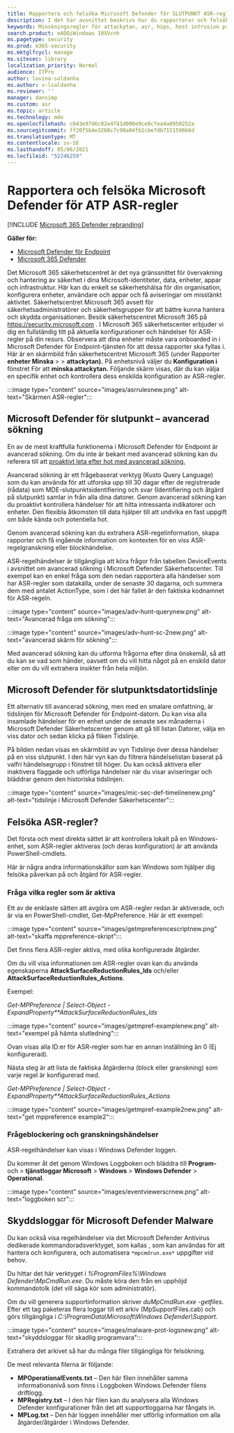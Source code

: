 ```yaml
---
title: Rapportera och felsöka Microsoft Defender för SLUTPUNKT ASR-regler
description: I det här avsnittet beskrivs hur du rapporterar och felsöker Microsoft Defender för Slutpunkt ASR-regler
keywords: Minskningsregler för attackytan, asr, hips, host intrusion prevention system, protection rules, anti-exploit, antiexploit, exploit, prevention av smitta, microsoft defender för slutpunkt
search.product: eADQiWindows 10XVcnh
ms.pagetype: security
ms.prod: m365-security
ms.mktglfcycl: manage
ms.sitesec: library
localization_priority: Normal
audience: ITPro
author: lovina-saldanha
ms.author: v-lsaldanha
ms.reviewer: ''
manager: dansimp
ms.custom: asr
ms.topic: article
ms.technology: mde
ms.openlocfilehash: c043e97d6c02e4f41d000e9ce8cfea4a0950252a
ms.sourcegitcommit: ff20f5b4e3268c7c98a84fb1cbe7db7151596b6d
ms.translationtype: MT
ms.contentlocale: sv-SE
ms.lasthandoff: 05/06/2021
ms.locfileid: "52246259"
---
```

# <a name="report-and-troubleshoot-microsoft-defender-for-atp-asr-rules"></a>Rapportera och felsöka Microsoft Defender för ATP ASR-regler

[!INCLUDE [Microsoft 365 Defender rebranding](../../includes/microsoft-defender.md)]

**Gäller för:**

- [Microsoft Defender för Endpoint](https://go.microsoft.com/fwlink/?linkid=2154037)
- [Microsoft 365 Defender](https://go.microsoft.com/fwlink/?linkid=2118804)

Det Microsoft 365 säkerhetscentret är det nya gränssnittet för övervakning och hantering av säkerhet i dina Microsoft-identiteter, data, enheter, appar och infrastruktur. Här kan du enkelt se säkerhetshälsa för din organisation, konfigurera enheter, användare och appar och få aviseringar om misstänkt aktivitet. Säkerhetscentret Microsoft 365 avsett för säkerhetsadministratörer och säkerhetsgrupper för att bättre kunna hantera och skydda organisationen. Besök säkerhetscentret Microsoft 365 på https://security.microsoft.com .
I Microsoft 365 säkerhetscenter erbjuder vi dig en fullständig titt på aktuella konfigurationer och händelser för ASR-regler på din resurs. Observera att dina enheter måste vara onboarded in i Microsoft Defender för Endpoint-tjänsten för att dessa rapporter ska fyllas i.
Här är en skärmbild från säkerhetscentret Microsoft 365 (under Rapporter **enheter Minska**  >    >  **attackytan).** På enhetsnivå väljer du **Konfiguration i** fönstret För att **minska attackytan.** Följande skärm visas, där du kan välja en specifik enhet och kontrollera dess enskilda konfiguration av ASR-regler.

:::image type="content" source="images/asrrulesnew.png" alt-text="Skärmen ASR-regler":::

## <a name="microsoft-defender-for-endpoint--advanced-hunting"></a>Microsoft Defender för slutpunkt – avancerad sökning

En av de mest kraftfulla funktionerna i Microsoft Defender för Endpoint är avancerad sökning. Om du inte är bekant med avancerad sökning kan du referera till att [proaktivt leta efter hot med avancerad sökning.](advanced-hunting-overview.md)

Avancerad sökning är ett frågebaserat verktyg (Kusto Query Language) som du kan använda för att utforska upp till 30 dagar efter de registrerade (rådata) som MDE-slutpunktsidentifiering och svar (Identifiering och åtgärd på slutpunkt) samlar in från alla dina datorer. Genom avancerad sökning kan du proaktivt kontrollera händelser för att hitta intressanta indikatorer och enheter. Den flexibla åtkomsten till data hjälper till att undvika en fast uppgift om både kända och potentiella hot.

Genom avancerad sökning kan du extrahera ASR-regelinformation, skapa rapporter och få ingående information om kontexten för en viss ASR-regelgranskning eller blockhändelse.

ASR-regelhändelser är tillgängliga att köra frågor från tabellen DeviceEvents i avsnittet om avancerad sökning i Microsoft Defender Säkerhetscenter. Till exempel kan en enkel fråga som den nedan rapportera alla händelser som har ASR-regler som datakälla, under de senaste 30 dagarna, och summera dem med antalet ActionType, som i det här fallet är den faktiska kodnamnet för ASR-regeln.

:::image type="content" source="images/adv-hunt-querynew.png" alt-text="Avancerad fråga om sökning":::

:::image type="content" source="images/adv-hunt-sc-2new.png" alt-text="avancerad skärm för sökning":::

Med avancerad sökning kan du utforma frågorna efter dina önskemål, så att du kan se vad som händer, oavsett om du vill hitta något på en enskild dator eller om du vill extrahera insikter från hela miljön.

## <a name="microsoft-defender-for-endpoint-machine-timeline"></a>Microsoft Defender för slutpunktsdatortidslinje

Ett alternativ till avancerad sökning, men med en smalare omfattning, är tidslinjen för Microsoft Defender för Endpoint-datorn. Du kan visa alla insamlade händelser för en enhet under de senaste sex månaderna i Microsoft Defender Säkerhetscenter genom att gå till listan Datorer, välja en viss dator och sedan klicka på fliken Tidslinje.

På bilden nedan visas en skärmbild av vyn Tidslinje över dessa händelser på en viss slutpunkt.  I den här vyn kan du filtrera händelselistan baserat på valfri händelsegrupp i fönstret till höger. Du kan också aktivera eller inaktivera flaggade och utförliga händelser när du visar aviseringar och bläddrar genom den historiska tidslinjen.

:::image type="content" source="images/mic-sec-def-timelinenew.png" alt-text="tidslinje i Microsoft Defender Säkerhetscenter":::

## <a name="how-to-troubleshoot-asr-rules"></a>Felsöka ASR-regler?

Det första och mest direkta sättet är att kontrollera lokalt på en Windows-enhet, som ASR-regler aktiveras (och deras konfiguration) är att använda PowerShell-cmdlets.

Här är några andra informationskällor som kan Windows som hjälper dig felsöka påverkan på och åtgärd för ASR-regler.

### <a name="querying-which-rules-are-active"></a>Fråga vilka regler som är aktiva
Ett av de enklaste sätten att avgöra om ASR-regler redan är aktiverade, och är via en PowerShell-cmdlet, Get-MpPreference.
Här är ett exempel:

:::image type="content" source="images/getmpreferencescriptnew.png" alt-text="skaffa mppreference-skript":::

Det finns flera ASR-regler aktiva, med olika konfigurerade åtgärder.

Om du vill visa informationen om ASR-regler ovan kan du använda egenskaperna **AttackSurfaceReductionRules_Ids** och/eller **AttackSurfaceReductionRules_Actions**.

Exempel:

*Get-MPPreference | Select-Object -ExpandProperty**AttackSurfaceReductionRules_Ids*

:::image type="content" source="images/getmpref-examplenew.png" alt-text="exempel på hämta slutledning":::

Ovan visas alla ID:er för ASR-regler som har en annan inställning än 0 (Ej konfigurerad).

Nästa steg är att lista de faktiska åtgärderna (block eller granskning) som varje regel är konfigurerad med. 

*Get-MPPreference | Select-Object -ExpandProperty**AttackSurfaceReductionRules_Actions*

:::image type="content" source="images/getmpref-example2new.png" alt-text="get mppreference example2":::

### <a name="querying-blocking-and-auditing-events"></a>Frågeblockering och granskningshändelser
ASR-regelhändelser kan visas i Windows Defender loggen.

Du kommer åt det genom Windows Loggboken och bläddra till **Program-** och  >  **tjänstloggar Microsoft**  >  **Windows**  >  **Windows Defender**  >  **Operational**.

:::image type="content" source="images/eventviewerscrnew.png" alt-text="loggboken scr":::

## <a name="microsoft-defender-malware-protection-logs"></a>Skyddsloggar för Microsoft Defender Malware
Du kan också visa regelhändelser via det Microsoft Defender Antivirus dedikerade kommandoradsverktyget, som kallas , som kan användas för att hantera och konfigurera, och automatisera `*mpcmdrun.exe*` uppgifter vid behov.

Du hittar det här verktyget i *%ProgramFiles%\Windows Defender\MpCmdRun.exe*. Du måste köra den från en upphöjd kommandotolk (det vill säga kör som administratör).

Om du vill generera supportinformation skriver *duMpCmdRun.exe -getfiles*. Efter ett tag paketeras flera loggar till ett arkiv (MpSupportFiles.cab) och görs tillgängliga i *C:\ProgramData\Microsoft\Windows Defender\Support.*

:::image type="content" source="images/malware-prot-logsnew.png" alt-text="skyddsloggar för skadlig programvara":::

Extrahera det arkivet så har du många filer tillgängliga för felsökning.

De mest relevanta filerna är följande:

- **MPOperationalEvents.txt** – Den här filen innehåller samma informationsnivå som finns i Loggboken Windows Defender filens driftlogg.
- **MPRegistry.txt** – I den här filen kan du analysera alla Windows Defender konfigurationer från det att supportloggarna har fångats in.
- **MPLog.txt** – Den här loggen innehåller mer utförlig information om alla åtgärder/åtgärder i Windows Defender.
